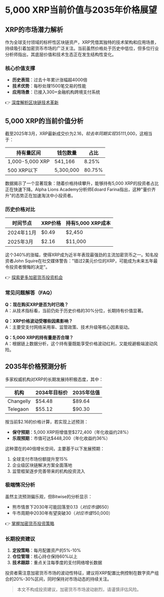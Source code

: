 # 5,000 XRP当前价值与2035年价格展望

## XRP的市场潜力解析

作为全球支付领域的标杆性区块链资产，XRP凭借其独特的技术架构和应用场景，持续吸引着加密货币市场的广泛关注。当前虽然价格处于历史中低位，但多位行业分析师指出，其底层价值和技术生态正在发生结构性变化。

### 核心价值支撑
- **历史表现**：过去十年累计涨幅超4000倍
- **技术优势**：每秒处理1500笔交易的性能
- **应用场景**：已接入300+金融机构跨境支付系统

👉 [深度解析区块链技术革新](https://bit.ly/okx_welcome)

## 5,000 XRP的当前价值分析

截至2025年3月，XRP最新成交价为$2.16，较去年同期实现351%涨幅。按当前价格计算，持有5,000枚XRP的资产价值约为$11,000，这相当于：

| 持有量区间       | 钱包数量   | 占比    |
|------------------|------------|---------|
| 1,000-5,000 XRP  | 541,166    | 8.25%   |
| 500 XRP以下      | 5,300,000  | 80.75%  |

数据揭示了一个显著现象：随着价格持续攀升，能够持有5,000 XRP的投资者占比正在快速下降。Alpha Lions Academy分析师Edoard Farina指出，这种"量价齐升"的态势正在加速淘汰中小投资者。

### 历史价格对比
| 时间节点   | XRP价格 | 持有5,000 XRP成本 |
|------------|---------|------------------|
| 2024年11月 | $0.49   | $2,450           |
| 2025年3月  | $2.16   | $11,000          |

这个340%的涨幅，使得XRP成为近半年表现最强劲的主流加密货币之一。知名投资者John Squire在社交媒体警告："错过2美元价位的XRP，可能成为未来五年最令投资者懊悔的决定"。

👉 [探索更多加密货币投资机会](https://bit.ly/okx_welcome)

### 常见问题解答（FAQ）

**Q：现在购买XRP是否为时已晚？**  
A：从技术指标看，当前仍处于历史价格的30%分位，长期持有价值显著。

**Q：XRP价格波动受哪些因素影响？**  
A：主要受支付网络采用率、监管政策、技术升级等核心因素驱动。

**Q：5,000 XRP的持有量是否合理？**  
A：根据链上数据分析，这个持有量既能享受价格波动红利，又能规避极端波动风险。

## 2035年价格预测分析

多家权威机构对XRP的长期发展持积极态度，其中：

| 机构     | 2034年目标价 | 2035年估值 |
|----------|--------------|------------|
| Changelly| $54.48       | $89.64     |
| Telegaon | $55.12       | $90.30     |

按当前$2.16的价格计算，若实现上述预测：

- **保守预期**：5,000 XRP将增值至$272,400（年化收益约28%）
- **乐观预期**：市值可达$448,200（年化收益约36%）

这种潜在的40倍增长空间，主要基于以下发展预期：
1. 全球支付市场份额提升至15%
2. 企业级区块链解决方案全面落地
3. 监管框架逐步完善带来的机构投资流入

### 极端情况分析
虽然主流预测偏乐观，但Bitwise的分析显示：
- 熊市情景下2030年可能回落至$0.13（对应市值$650）
- 牛市周期中2030年有望突破$30（对应市值$150,000）

👉 [掌握加密货币投资策略](https://bit.ly/okx_welcome)

### 长期投资建议
1. **定投策略**：每月配置资产的5%-10%
2. **仓位管理**：核心持仓保持60%以上
3. **技术跟踪**：重点关注每季度的支付网络增长数据

投资者需注意加密货币市场的波动性特征，建议将XRP配置比例控制在数字资产组合的20%-30%区间，同时保持对市场动态的持续关注。

> 本文不构成投资建议，加密货币市场波动剧烈，请谨慎评估风险。